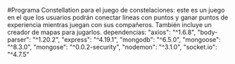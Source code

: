 #Programa Constellation para el juego de constelaciones: este es un juego en el que los usuarios podrán conectar líneas con puntos y ganar puntos de experiencia mientras juegan con sus compañeros. También incluye un creador de mapas para jugarlos.
dependencias:
"axios": "^1.6.8",
"body-parser": "^1.20.2",
"express": "^4.19.1",
"mongodb": "^6.5.0",
"mongoose": "^8.3.0",
"mongose": "^0.0.2-security",
"nodemon": "^3.1.0",
"socket.io": "^4.7.5"
